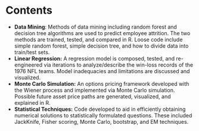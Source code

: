 # Contents
- **Data Mining**: Methods of data mining including random forest and decision tree algorithms are used to predict employee attrition. The two methods are trained, tested, and compared in R. Loose code include simple random forest, simple decision tree, and how to divide data into train/test sets. 
- **Linear Regression:** A regression model is composed, tested, and re-engineered via iterations to analyze/describe the win-loss records of the 1976 NFL teams. Model inadequacies and limitations are discussed and visualized.
- **Monte Carlo Simulation:** An options pricing framework developed with the Wiener process and implemented via Monte Carlo simulation. Possible future asset price paths are generated, visualized, and explained in R.
- **Statistical Techniques:** Code developed to aid in efficiently obtaining numerical solutions to statistically formulated questions. These included JackKnife, Fisher scoring, Monte Carlo, bootstrap, and EM techniques. 

